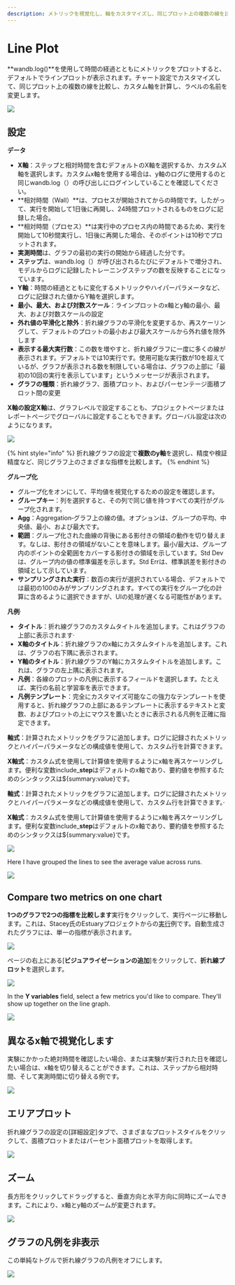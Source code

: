 ```yaml
---
description: メトリックを視覚化し、軸をカスタマイズし、同じプロット上の複数の線を比較します
---
```


# Line Plot

**wandb.log\(\)**を使用して時間の経過とともにメトリックをプロットすると、デフォルトでラインプロットが表示されます。チャート設定でカスタマイズして、同じプロット上の複数の線を比較し、カスタム軸を計算し、ラベルの名前を変更します。

![](../../../../.gitbook/assets/line-plot-example.png)

## **設定**

**データ**

*  **X軸**：ステップと相対時間を含むデフォルトのX軸を選択するか、カスタムX軸を選択します。カスタムx軸を使用する場合は、y軸のログに使用するのと同じwandb.log（）の呼び出しにログインしていることを確認してください。
* **相対時間（Wall）**は、プロセスが開始されてからの時間です。したがって、実行を開始して1日後に再開し、24時間プロットされるものをログに記録した場合。
* **相対時間（プロセス）**は実行中のプロセス内の時間であるため、実行を開始して10秒間実行し、1日後に再開した場合、そのポイントは10秒でプロットされます。
* **実測時間**は、グラフの最初の実行の開始から経過した分です。
* **ステップ**は、wandb.log（）が呼び出されるたびにデフォルトで増分され、モデルからログに記録したトレーニングステップの数を反映することになっています。
* **Y軸**：時間の経過とともに変化するメトリックやハイパーパラメータなど、ログに記録された値からY軸を選択します。
* **最小、最大、および対数スケール**：ラインプロットのx軸とy軸の最小、最大、および対数スケールの設定
* **外れ値の平滑化と除外**：折れ線グラフの平滑化を変更するか、再スケーリングして、デフォルトのプロットの最小および最大スケールから外れ値を除外します
*  **表示する最大実行数**：この数を増やすと、折れ線グラフに一度に多くの線が表示されます。デフォルトでは10実行です。使用可能な実行数が10を超えているが、グラフが表示される数を制限している場合は、グラフの上部に「最初の10回の実行を表示しています」というメッセージが表示されます。
* **グラフの種類**：折れ線グラフ、面積プロット、およびパーセンテージ面積プロット間の変更

**X軸の設定X軸**は、グラフレベルで設定することも、プロジェクトページまたはレポートページでグローバルに設定することもできます。グローバル設定は次のようになります。

![](../../../../.gitbook/assets/x-axis-global-settings.png)

{% hint style="info" %}
折れ線グラフの設定で**複数のy軸**を選択し、精度や検証精度など、同じグラフ上のさまざまな指標を比較します。
{% endhint %}

**グループ化**

* グループ化をオンにして、平均値を視覚化するための設定を確認します。 
* **グループキー**：列を選択すると、その列で同じ値を持つすべての実行がグループ化されます。
* **Agg**：Aggregation‐グラフ上の線の値。オプションは、グループの平均、中央値、最小、および最大です。
*  **範囲**：グループ化された曲線の背後にある影付きの領域の動作を切り替えます。なしは、影付きの領域がないことを意味します。最小/最大は、グループ内のポイントの全範囲をカバーする影付きの領域を示しています。Std Devは、グループ内の値の標準偏差を示します。Std Errは、標準誤差を影付きの領域として示しています。
*  **サンプリングされた実行**：数百の実行が選択されている場合、デフォルトでは最初の100のみがサンプリングされます。すべての実行をグループ化の計算に含めるように選択できますが、UIの処理が遅くなる可能性があります。

**凡例**·       

* **タイトル**：折れ線グラフのカスタムタイトルを追加します。これはグラフの上部に表示されます·      
* **X軸のタイトル**：折れ線グラフのx軸にカスタムタイトルを追加します。これは、グラフの右下隅に表示されます。
* **Y軸のタイトル**：折れ線グラフのY軸にカスタムタイトルを追加します。これは、グラフの左上隅に表示されます。
* **凡例**：各線のプロットの凡例に表示するフィールドを選択します。たとえば、実行の名前と学習率を表示できます。
* **凡例テンプレート**：完全にカスタマイズ可能なこの強力なテンプレートを使用すると、折れ線グラフの上部にあるテンプレートに表示するテキストと変数、およびプロットの上にマウスを置いたときに表示される凡例を正確に指定できます。

**軸式**：計算されたメトリックをグラフに追加します。ログに記録されたメトリックとハイパーパラメータなどの構成値を使用して、カスタム行を計算できます。

 **X軸式**：カスタム式を使用して計算値を使用するようにx軸を再スケーリングします。便利な変数include\_**step**はデフォルトのx軸であり、要約値を参照するためのシンタックスは${summary:value}です。

**軸式**：計算されたメトリックをグラフに追加します。ログに記録されたメトリックとハイパーパラメータなどの構成値を使用して、カスタム行を計算できます。·     

  **X軸式**：カスタム式を使用して計算値を使用するようにx軸を再スケーリングします。便利な変数include\_**step**はデフォルトのx軸であり、要約値を参照するためのシンタックスは${summary:value}です。

![](../../../../.gitbook/assets/demo-precision-lines.png)

Here I have grouped the lines to see the average value across runs.

![](../../../../.gitbook/assets/demo-average-precision-lines%20%282%29%20%282%29%20%283%29%20%283%29%20%283%29%20%282%29.png)

## Compare two metrics on one chart

 **1つのグラフで2つの指標を比較します**実行をクリックして、実行ページに移動します。これは、Stacey氏のEstuaryプロジェクトからの[実行](https://wandb.ai/stacey/estuary/runs/9qha4fuu?workspace=user-carey)例です。自動生成されたグラフには、単一の指標が表示されます。 

![](https://downloads.intercomcdn.com/i/o/146033177/0ea3cdea62bdfca1211ce408/Screen+Shot+2019-09-04+at+9.08.55+AM.png)

  
ページの右上にある\[**ビジュアライゼーションの追加**\]をクリックして、**折れ線プロット**を選択します。

![](https://downloads.intercomcdn.com/i/o/142936481/d0648728180887c52ab46549/image.png)

In the **Y variables** field, select a few metrics you'd like to compare. They'll show up together on the line graph.

![](https://downloads.intercomcdn.com/i/o/146033909/899fc05e30795a1d7699dc82/Screen+Shot+2019-09-04+at+9.10.52+AM.png)

## **異なるx軸で視覚化します**

  
実験にかかった絶対時間を確認したい場合、または実験が実行された日を確認したい場合は、x軸を切り替えることができます。これは、ステップから相対時間、そして実測時間に切り替える例です。

![](../../../../.gitbook/assets/howto-use-relative-time-or-wall-time.gif)

## **エリアプロット**

折れ線グラフの設定の\[詳細設定\]タブで、さまざまなプロットスタイルをクリックして、面積プロットまたはパーセント面積プロットを取得します。

![](../../../../.gitbook/assets/2020-02-27-10.49.10.gif)

##  **ズーム**

長方形をクリックしてドラッグすると、垂直方向と水平方向に同時にズームできます。これにより、x軸とy軸のズームが変更されます。

![](../../../../.gitbook/assets/2020-02-24-08.46.53.gif)

## **グラフの凡例を非表示**

この単純なトグルで折れ線グラフの凡例をオフにします。

![](../../../../.gitbook/assets/demo-hide-legend.gif)

